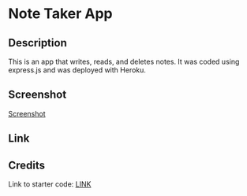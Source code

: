 # Note Taker App

## Description
This is an app that writes, reads, and deletes notes.  It was coded using express.js and was deployed with Heroku.

## Screenshot
[Screenshot](./assets/note-taker-screen.png)

## Link

## Credits
Link to starter code: [LINK](https://github.com/coding-boot-camp/miniature-eureka)